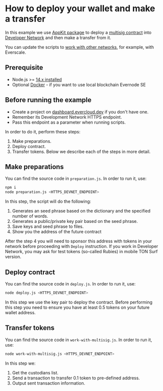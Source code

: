 # How to deploy your wallet and make a transfer
In this example we use [AppKit package](https://github.com/tonlabs/appkit-js) to deploy a [multisig contract](https://github.com/tonlabs/ton-labs-contracts/blob/master/solidity/safemultisig/) into [Developer Network](https://net.ton.live/) and then make a transfer from it.  

You can update the scripts to [work with other networks](https://docs.everos.dev/ever-sdk/reference/ever-os-api/networks), for example, with Everscale.

## Prerequisite

* Node.js >= [14.x installed](https://nodejs.org)
* Optional [Docker](https://docs.docker.com/desktop/#download-and-install) - if you want to use local blockchain Evernode SE

## Before running the example

-   Create a project on [dashboard.evercloud.dev](https://dashboard.evercloud.dev) if you don't have one.
-   Remember its Development Network HTTPS endpoint.
-   Pass this endpoint as a parameter when running scripts.


In order to do it, perform these steps:

1. Make preparations.
2. Deploy contract.
3. Transfer tokens.
Below we describe each of the steps in more detail.

## Make preparations

You can find the source code in `preparation.js`. In order to run it, use:

```sh
npm i
node preparation.js <HTTPS_DEVNET_ENDPOINT>
```

In this step, the script will do the following:

1. Generates an seed phrase based on the dictionary and the specified number of words.
2. Generates a public/private key pair based on the seed phrase.
3. Save keys and seed phrase to files.
4. Show you the address of the future contract

After the step 4 you will need to sponsor this address with tokens in your network before proceeding with `Deploy` instruction. If you work in Developer Network, you may ask for test tokens (so-called Rubies) in mobile TON Surf version.

## Deploy contract

You can find the source code in `deploy.js`. In order to run it, use:
                                         
```sh
node deploy.js <HTTPS_DEVNET_ENDPOINT>
```

In this step we use the key pair to deploy the contract. Before performing this step you need to ensure you have
at least 0.5 tokens on your future wallet address.

## Transfer tokens

You can find the source code in `work-with-multisig.js`. In order to run it, use:
                                                     
```sh
node work-with-multisig.js <HTTPS_DEVNET_ENDPOINT>
```

In this step we:

1. Get the custodians list.
2. Send a transaction to transfer 0.1 token to pre-defined address.
3. Output sent transaction information.
